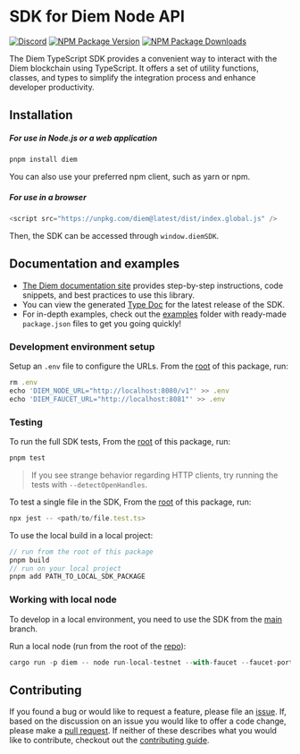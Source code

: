 # SDK for Diem Node API

[![Discord][discord-image]][discord-url]
[![NPM Package Version][npm-image-version]][npm-url]
[![NPM Package Downloads][npm-image-downloads]][npm-url]

The Diem TypeScript SDK provides a convenient way to interact with the Diem blockchain using TypeScript. It offers a set of utility functions, classes, and types to simplify the integration process and enhance developer productivity.

## Installation

##### For use in Node.js or a web application

```ts
pnpm install diem
```

You can also use your preferred npm client, such as yarn or npm.

##### For use in a browser

```ts
<script src="https://unpkg.com/diem@latest/dist/index.global.js" />
```

Then, the SDK can be accessed through `window.diemSDK`.

## Documentation and examples

- [The Diem documentation site](https://diem.dev/sdks/ts-sdk/index) provides step-by-step instructions, code snippets, and best practices to use this library.
- You can view the generated [Type Doc](https://aptos-labs.github.io/ts-sdk-doc/) for the latest release of the SDK.
- For in-depth examples, check out the [examples](./examples) folder with ready-made `package.json` files to get you going quickly!

### Development environment setup

Setup an `.env` file to configure the URLs.
From the [root](https://github.com/aptos-labs/diem-core/tree/main/ecosystem/typescript/sdk) of this package, run:

```ts
rm .env
echo 'DIEM_NODE_URL="http://localhost:8080/v1"' >> .env
echo 'DIEM_FAUCET_URL="http://localhost:8081"' >> .env
```

### Testing

To run the full SDK tests, From the [root](https://github.com/aptos-labs/diem-core/tree/main/ecosystem/typescript/sdk) of this package, run:

```ts
pnpm test
```

> If you see strange behavior regarding HTTP clients, try running the tests with `--detectOpenHandles`.

To test a single file in the SDK, From the [root](https://github.com/aptos-labs/diem-core/tree/main/ecosystem/typescript/sdk) of this package, run:

```ts
npx jest -- <path/to/file.test.ts>
```

To use the local build in a local project:

```ts
// run from the root of this package
pnpm build
// run on your local project
pnpm add PATH_TO_LOCAL_SDK_PACKAGE
```

### Working with local node

To develop in a local environment, you need to use the SDK from the [main](https://github.com/aptos-labs/diem-core/tree/main/ecosystem/typescript/sdk) branch.

Run a local node (run from the root of the [repo](https://github.com/aptos-labs/diem-core/)):

```ts
cargo run -p diem -- node run-local-testnet --with-faucet --faucet-port 8081 --force-restart --assume-yes
```

## Contributing

If you found a bug or would like to request a feature, please file an [issue](https://github.com/aptos-labs/diem-core/issues/new/choose). If, based on the discussion on an issue you would like to offer a code change, please make a [pull request](./CONTRIBUTING.md). If neither of these describes what you would like to contribute, checkout out the [contributing guide](./CONTRIBUTING.md).

[npm-image-version]: https://img.shields.io/npm/v/diem.svg
[npm-image-downloads]: https://img.shields.io/npm/dm/diem.svg
[npm-url]: https://npmjs.org/package/diem
[discord-image]: https://img.shields.io/discord/945856774056083548?label=Discord&logo=discord&style=flat~~~~
[discord-url]: https://discord.gg/diemnetwork
